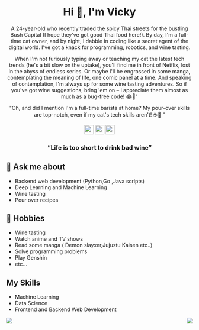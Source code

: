 <h1 align="center">Hi 👋, I'm Vicky</h1>
<p align="center">A 24-year-old who recently traded the spicy Thai streets for the bustling Bush Capital (I hope they've got good Thai food here!). By day, I'm a full-time cat owner, and by night, I dabble in coding like a secret agent of the digital world. I've got a knack for programming, robotics, and wine tasting.</p>

<p align="center">When I'm not furiously typing away or teaching my cat the latest tech trends (he's a bit slow on the uptake), you'll find me in front of Netflix, lost in the abyss of endless series. Or maybe I'll be engrossed in some manga, contemplating the meaning of life, one comic panel at a time. And speaking of contemplation, I'm always up for some wine tasting adventures. So if you've got wine suggestions, bring 'em on – I appreciate them almost as much as a bug-free code! 😂🍷" </p>

<p align="center">"Oh, and did I mention I'm a full-time barista at home? My pour-over skills are top-notch, even if my cat's tech skills aren't! ☕️🐾 "</p>

<p align="center"><a href="mailto:auraiwan1756@gmail.com"><img src="https://img.shields.io/badge/Email-c14438?style=flat-square&logo=Gmail&logoColor=white&link=mailto:mailharshkhatri@gmail.com" height=25></a> <a href="https://www.linkedin.com/in/auraiwan-choosakul-51162011b/"><img src="https://img.shields.io/badge/linkedin-%230077B5.svg?&style=for-the-badge&logo=linkedin&logoColor=white" height=25></a> <a href="https://www.instagram.com/365shadesofgalileo/"><img src="https://img.shields.io/badge/instagram-%23E4405F.svg?&style=for-the-badge&logo=instagram&logoColor=white" height=25></a> 
</p>

<h3 align="center">“Life is too short to drink bad wine”</h3>

## 💬 Ask me about
- Backend web development (Python,Go ,Java scripts)
- Deep Learning and Machine Learning
- Wine tasting 
- Pour over recipes
## 📅 Hobbies
- Wine tasting 
- Watch anime and TV shows
- Read some manga ( Demon slayxer,Jujustu Kaisen etc..)
- Solve programming problems 
- Play Genshin 
- etc...
## My Skills
* Machine Learning
* Data Science
* Frontend and Backend Web Development


<img align="left" src="https://github-readme-stats.vercel.app/api/top-langs?username=Vicky1756&layout=compact&theme=tokyonight&langs_count=10" />
<img align="right" src="https://github-readme-stats.vercel.app/api/?username=Vicky1756&layout=compact&card_width=275&theme=tokyonight"/>
